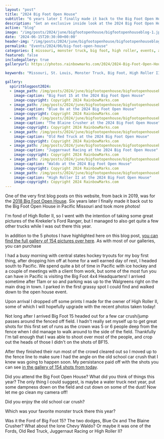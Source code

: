 ```yaml
---
layout: "post"
title: "2024 Big Foot Open House"
subtitle: "6 years later I finally made it back to the Big Foot Open House!"
description: "Get an exclusive inside look at the 2024 Big Foot Open House in Pacific, Missouri! Explore 154 photos, car crushes, and meet the monster trucks up close."
active: "blog"
image: "/img/posts/2024/june/bigfootopenhouse/bigfootopenhouseblog-1.jpg"
date: '2024-06-15T20:30:00+00:00'
header-img: "/img/posts/2024/june/bigfootopenhouse/bigfootopenhouseblog-1.jpg"
permalink: "Events/2024/06/big-foot-open-house"
categories: [ missouri, monster truck, big foot, high roller, events, automobile, trucks, motorsports, event, automotive ] 
featured: false
includegallery: true
galleryurl: https://photos.rainbowmarks.com/2024/2024-Big-Foot-Open-House

keywords: "Missouri, St. Louis, Monster Truck, Big Foot, High Roller II, Ford, Dodge, Chevy "

gallery:
  spiritblogpost2024:
  - image_path: /img/posts/2024/june/bigfootopenhouse/bigfootopenhouseblog-1.jpg
    image-caption: "Big Foot 15 at the 2024 Big Foot Open House"
    image-copyright: Copyright 2024 RainbowMarks.com
  - image_path: /img/posts/2024/june/bigfootopenhouse/bigfootopenhouseblog-2.jpg
    image-caption: "Blue Ox at the 2024 Big Foot Open House"
    image-copyright: Copyright 2024 RainbowMarks.com
  - image_path: /img/posts/2024/june/bigfootopenhouse/bigfootopenhouseblog-3.jpg
    image-caption: "The Blaine Crusher at the 2024 Big Foot Open House"
    image-copyright: Copyright 2024 RainbowMarks.com
  - image_path: /img/posts/2024/june/bigfootopenhouse/bigfootopenhouseblog-4.jpg
    image-caption: "Old Red Truck at the 2024 Big Foot Open House"
    image-copyright: Copyright 2024 RainbowMarks.com
  - image_path: /img/posts/2024/june/bigfootopenhouse/bigfootopenhouseblog-5.jpg
    image-caption: "Juggernaut Racing at the 2024 Big Foot Open House"
    image-copyright: Copyright 2024 RainbowMarks.com
  - image_path: /img/posts/2024/june/bigfootopenhouse/bigfootopenhouseblog-6.jpg
    image-caption: "Waldo at the 2024 Big Foot Open House"
    image-copyright: Copyright 2024 RainbowMarks.com
  - image_path: /img/posts/2024/june/bigfootopenhouse/bigfootopenhouseblog-7.jpg
    image-caption: "High Roller II at the 2024 Big Foot Open House"
    image-copyright: Copyright 2024 RainbowMarks.com
---
```

One of the very first blog posts on this website, from back in 2019, was for the [2018 Big Foot Open House](/Events/2019/09/Big-Foot-Open-House). Six years later I finally made it back out to the Big Foot Open House in Pacific Missouri and took more photos! 

I'm fond of High Roller II, so I went with the intention of taking some great pictures of the Krekeler's Ford Ranger, but I managed to also get quite a few other trucks while I was out there this year.

In addition to the 5 photos I have highlighted here on this blog post, [you can find the full gallery of 154 pictures over here](https://photos.rainbowmarks.com/2024/2024-Big-Foot-Open-House). As with most of our galleries, you can purchase 

I had a busy morning with central states hockey tryouts for my boy first thing, after dropping him off at home for a well earned day of rest, I headed south to Pacific. We spend quite a bit of time in Pacific with ice hockey and a couple of meetings with a client from work, but some of the most fun you can have in Pacific is visiting the Big Foot 4x4 Headquarters! I arrived sometime after 11am or so and parking was up to the Walgreens right on the main drag in town. I parked in the first grassy spot I could find and walked down to the open house event.

Upon arrival I dropped off some prints I made for the owner of High Roller II, some of which I will hopefully upgrade with the recent photos taken today!

Not long after I arrived Big Foot 15 headed out for a few car crush/jump passes around the fenced off field. I hadn't really set myself up to get great shots for this first set of runs as the crown was 5 or 6 people deep from the fence when I did manage to walk around to the side of the field. Thankfully I'm tall enough that I was able to shoot over most of the people, and crop out the heads of those I didn't on the shots of BF15. 

After they finished their run most of the crowd cleared out so I moved up to the fence line to make sure I had the angle on the old school car crush that I knew was going to happen soon. My persistance paid off with the shots you can see [in the gallery of 154 shots from today](https://photos.rainbowmarks.com/2024/2024-Big-Foot-Open-House).

Did you attend the Big Foot Open House? What did you think of things this year? The only thing I could suggest, is maybe a water truck next year, put some dampness down on the field and cut down on some of the dust! Now let me go clean my camera off! 

Did you enjoy the old school car crush?

Which was your favorite monster truck there this year? 

Was it the Ford of Big Foot 15? The two dodges, Blue Ox and The Blaine Crusher? What about the lone Chevy Waldo? Or maybe it was one of the Fords,  Old Red Truck, Juggernaut Racing or High Roller II?


